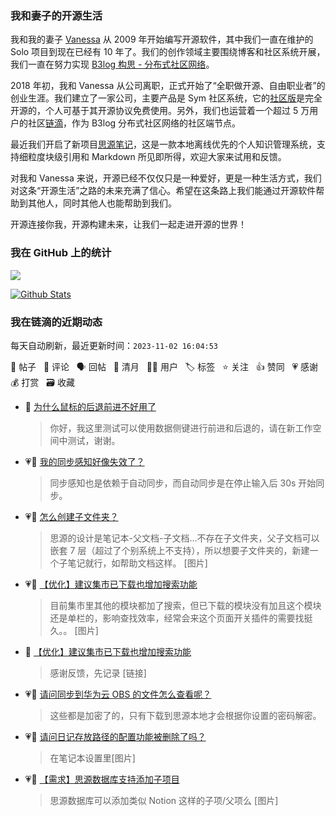 ### 我和妻子的开源生活

我和我的妻子 [Vanessa](https://github.com/Vanessa219) 从 2009 年开始编写开源软件，其中我们一直在维护的 Solo 项目到现在已经有 10 年了。我们的创作领域主要围绕博客和社区系统开展，我们一直在努力实现 [B3log 构思 - 分布式社区网络](https://ld246.com/article/1546941897596)。

2018 年初，我和 Vanessa 从公司离职，正式开始了“全职做开源、自由职业者”的创业生涯。我们建立了一家公司，主要产品是 Sym 社区系统，它的[社区版](https://github.com/88250/symphony)是完全开源的，个人可基于其开源协议免费使用。另外，我们也运营着一个超过 5 万用户的社区[链滴](https://ld246.com)，作为 B3log 分布式社区网络的社区端节点。

最近我们开启了新项目[思源笔记](https://github.com/siyuan-note/siyuan)，这是一款本地离线优先的个人知识管理系统，支持细粒度块级引用和 Markdown 所见即所得，欢迎大家来试用和反馈。

对我和 Vanessa 来说，开源已经不仅仅只是一种爱好，更是一种生活方式，我们对这条“开源生活”之路的未来充满了信心。希望在这条路上我们能通过开源软件帮助到其他人，同时其他人也能帮助到我们。

开源连接你我，开源构建未来，让我们一起走进开源的世界！

### 我在 GitHub 上的统计

<a title="Hits" target="_blank" href="https://github.com/88250/88250"><img src="https://hits.b3log.org/88250/88250.svg"></a>

[![Github Stats](https://github-readme-stats.vercel.app/api?username=88250&theme=tokyonight&show_icons=true)](https://github.com/88250)

<!--events start -->

### 我在链滴的近期动态

每天自动刷新，最近更新时间：`2023-11-02 16:04:53`

📝 帖子 &nbsp; 💬 评论 &nbsp; 🗣 回帖 &nbsp; 🌙 清月 &nbsp; 👨‍💻 用户 &nbsp; 🏷️ 标签 &nbsp; ⭐️ 关注 &nbsp; 👍 赞同 &nbsp; 💗 感谢 &nbsp; 💰 打赏 &nbsp; 🗃 收藏

* 💬 [为什么鼠标的后退前进不好用了](https://ld246.com/article/1698896066346/comment/1698910841111#comments)

  > 你好，我这里测试可以使用数据侧键进行前进和后退的，请在新工作空间中测试，谢谢。
* 💗💬 [我的同步感知好像失效了？](https://ld246.com/article/1698898219466/comment/1698908621371#comments)

  > 同步感知也是依赖于自动同步，而自动同步是在停止输入后 30s 开始同步。
* 💗💬 [怎么创建子文件夹？](https://ld246.com/article/1698907376916/comment/1698907943311#comments)

  > 思源的设计是笔记本-父文档-子文档...不存在子文件夹，父子文档可以嵌套 7 层（超过了个别系统上不支持），所以想要子文件夹的，新建一个子笔记就行，如帮助文档这样。 [图片]
* 💗📝 [【优化】建议集市已下载也增加搜索功能](https://ld246.com/article/1698889268941)

  > 目前集市里其他的模块都加了搜索，但已下载的模块没有加且这个模块还是单栏的，影响查找效率，经常会来这个页面开关插件的需要找挺久。。 [图片]
* 💬 [【优化】建议集市已下载也增加搜索功能](https://ld246.com/article/1698889268941/comment/1698889674427#comments)

  > 感谢反馈，先记录 [链接]
* 💗💬 [请问同步到华为云 OBS 的文件怎么查看呢？](https://ld246.com/article/1698888116620/comment/1698888946911#comments)

  > 这些都是加密了的，只有下载到思源本地才会根据你设置的密码解密。
* 💗💬 [请问日记存放路径的配置功能被删除了吗？](https://ld246.com/article/1698839241504/comment/1698839377533#comments)

  > 在笔记本设置里[图片]
* 💗📝 [【需求】思源数据库支持添加子项目](https://ld246.com/article/1698834462282)

  > 思源数据库可以添加类似 Notion 这样的子项/父项么 [图片]


<!--events end -->
